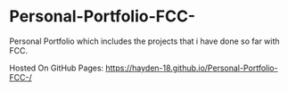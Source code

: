# Personal-Portfolio-FCC-
Personal Portfolio which includes the projects that i have done so far with FCC.

Hosted On GitHub Pages: https://hayden-18.github.io/Personal-Portfolio-FCC-/
